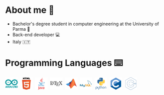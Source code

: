 # About me  👋

* Bachelor's degree student in computer engineering at the University of Parma  🏫
* Back-end developer  💻
* Italy  🇮🇹

# Programming Languages  ⌨️

<div >
  <img src = "https://github.com/devicons/devicon/blob/master/icons/arduino/arduino-original-wordmark.svg" title = "Arduino" alt = "Arduino" width="40" heigth="40"/>&nbsp;
  <img src = "https://github.com/devicons/devicon/blob/master/icons/html5/html5-original-wordmark.svg" title = "HTML5" alt = "HTML5" width="40" heigth="40"/>&nbsp;
  <img src = "https://github.com/devicons/devicon/blob/master/icons/java/java-original-wordmark.svg" title = "Java" alt = "Java" width="40" heigth="40"/>&nbsp;
  <img src = "https://github.com/devicons/devicon/blob/master/icons/latex/latex-original.svg" title = "Latex" alt = "Latex" width="40" heigth="40"/>&nbsp;
  <img src = "https://github.com/devicons/devicon/blob/master/icons/matlab/matlab-original.svg" title = "Matlab" alt = "Matlab" width="40" heigth="40"/>&nbsp;
  <img src = "https://github.com/devicons/devicon/blob/master/icons/mysql/mysql-original-wordmark.svg" title = "MySQL" alt = "MySQL" width="40" heigth="40"/>&nbsp;
  <img src = "https://github.com/devicons/devicon/blob/master/icons/python/python-original-wordmark.svg" title = "Python" alt = "Python" width="40" heigth="40"/>&nbsp;
  <img src = "https://github.com/devicons/devicon/blob/master/icons/c/c-original.svg" title = "C" alt = "C" width="40" heigth="40"/>&nbsp;
  <img src = "https://github.com/devicons/devicon/blob/master/icons/cplusplus/cplusplus-line.svg" title = "C++" alt = "C++" width="40" heigth="40"/>&nbsp;
</div>




<!--
**MatteoFranchini01/MatteoFranchini01** is a ✨ _special_ ✨ repository because its `README.md` (this file) appears on your GitHub profile.

Here are some ideas to get you started:

- 🔭 I’m currently working on ...
- 🌱 I’m currently learning ...
- 👯 I’m looking to collaborate on ...
- 🤔 I’m looking for help with ...
- 💬 Ask me about ...
- 📫 How to reach me: ...
- 😄 Pronouns: ...
- ⚡ Fun fact: ...
-->

